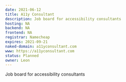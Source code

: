 ```yaml
---
date: 2021-06-12
title: A11y Consultant
description: Job board for accessibility consultants
hosting: NA
backend: NA
frontend: NA
registrar: Namecheap
expires: 2021-09-21 
naked-domain: a11yconsultant.com
www: https://a11yconsultant.com
status: Planned
owner: Leon
---
```


Job board for accessibility consultants

